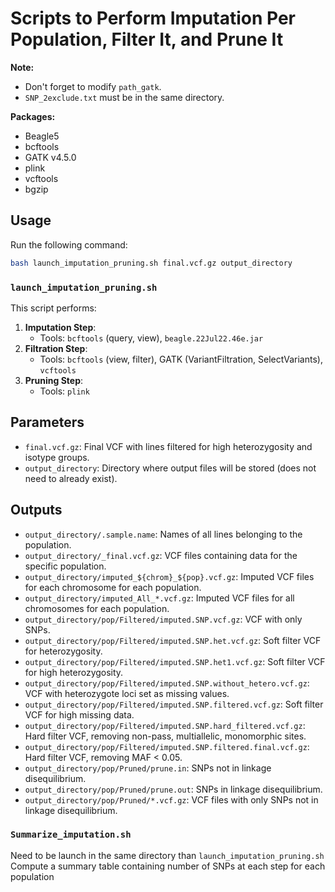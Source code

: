 # Scripts to Perform Imputation Per Population, Filter It, and Prune It

**Note:**
- Don't forget to modify `path_gatk`.
- `SNP_2exclude.txt` must be in the same directory.

**Packages:**
- Beagle5
- bcftools
- GATK v4.5.0
- plink
- vcftools
- bgzip

## Usage
Run the following command:
```bash
bash launch_imputation_pruning.sh final.vcf.gz output_directory
```

### `launch_imputation_pruning.sh`
This script performs:
1. **Imputation Step**:
   - Tools: `bcftools` (query, view), `beagle.22Jul22.46e.jar`
2. **Filtration Step**:
   - Tools: `bcftools` (view, filter), GATK (VariantFiltration, SelectVariants), `vcftools`
3. **Pruning Step**:
   - Tools: `plink`

## Parameters
- `final.vcf.gz`: Final VCF with lines filtered for high heterozygosity and isotype groups.
- `output_directory`: Directory where output files will be stored (does not need to already exist).

## Outputs
- `output_directory/.sample.name`: Names of all lines belonging to the population.
- `output_directory/_final.vcf.gz`: VCF files containing data for the specific population.
- `output_directory/imputed_${chrom}_${pop}.vcf.gz`: Imputed VCF files for each chromosome for each population.
- `output_directory/imputed_All_*.vcf.gz`: Imputed VCF files for all chromosomes for each population.
- `output_directory/pop/Filtered/imputed.SNP.vcf.gz`: VCF with only SNPs.
- `output_directory/pop/Filtered/imputed.SNP.het.vcf.gz`: Soft filter VCF for heterozygosity.
- `output_directory/pop/Filtered/imputed.SNP.het1.vcf.gz`: Soft filter VCF for high heterozygosity.
- `output_directory/pop/Filtered/imputed.SNP.without_hetero.vcf.gz`: VCF with heterozygote loci set as missing values.
- `output_directory/pop/Filtered/imputed.SNP.filtered.vcf.gz`: Soft filter VCF for high missing data.
- `output_directory/pop/Filtered/imputed.SNP.hard_filtered.vcf.gz`: Hard filter VCF, removing non-pass, multiallelic, monomorphic sites.
- `output_directory/pop/Filtered/imputed.SNP.filtered.final.vcf.gz`: Hard filter VCF, removing MAF < 0.05.
- `output_directory/pop/Pruned/prune.in`: SNPs not in linkage disequilibrium.
- `output_directory/pop/Pruned/prune.out`: SNPs in linkage disequilibrium.
- `output_directory/pop/Pruned/*.vcf.gz`: VCF files with only SNPs not in linkage disequilibrium.

### `Summarize_imputation.sh`
Need to be launch in the same directory than `launch_imputation_pruning.sh`
Compute a summary table containing number of SNPs at each step for each population
